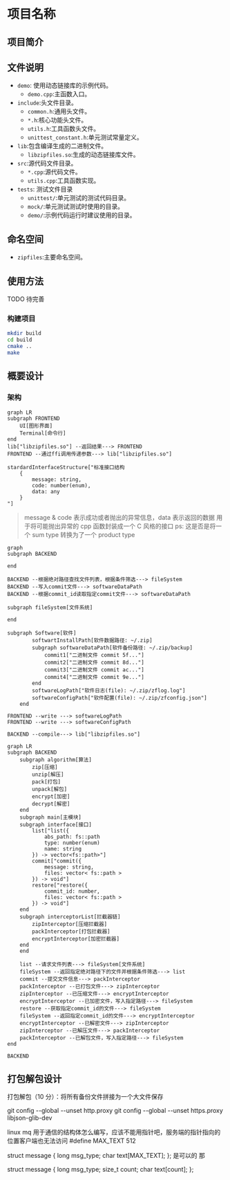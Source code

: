# 项目名称

## 项目简介

## 文件说明

- `demo`: 使用动态链接库的示例代码。
  - `demo.cpp`:主函数入口。
- `include`:头文件目录。
  - `common.h`:通用头文件。
  - `*.h`:核心功能头文件。
  - `utils.h`:工具函数头文件。
  - `unittest_constant.h`:单元测试常量定义。
- `lib`:包含编译生成的二进制文件。
  - `libzipfiles.so`:生成的动态链接库文件。
- `src`:源代码文件目录。
  - `*.cpp`:源代码文件。
  - `utils.cpp`:工具函数实现。
- `tests`: 测试文件目录
  - `unittest/`:单元测试的测试代码目录。
  - `mock/`:单元测试测试时使用的目录。
  - `demo/`:示例代码运行时建议使用的目录。

## 命名空间

- `zipfiles`:主要命名空间。

## 使用方法

TODO 待完善

### 构建项目

```sh
mkdir build
cd build
cmake ..
make
```

## 概要设计

### 架构

```mermaid
graph LR
subgraph FRONTEND
    UI[图形界面]
    Terminal[命令行]
end
lib["libzipfiles.so"] --返回结果---> FRONTEND
FRONTEND --通过ffi调用传递参数---> lib["libzipfiles.so"]

stardardInterfaceStructure["标准接口结构
    {
        message: string,
        code: number(enum),
        data: any
    }
"]
```

> message & code 表示成功或者抛出的异常信息，data 表示返回的数据
> 用于将可能抛出异常的 cpp 函数封装成一个 C 风格的接口
> ps: 这是否是将一个 sum type 转换为了一个 product type

```mermaid
graph
subgraph BACKEND

end

BACKEND --根据绝对路径查找文件列表，根据条件筛选---> fileSystem
BACKEND --写入commit文件---> softwareDataPath
BACKEND --根据commit_id读取指定commit文件---> softwareDataPath

subgraph fileSystem[文件系统]

end

subgraph Software[软件]
        softwartInstallPath[软件数据路径: ~/.zip]
        subgraph softwareDataPath[软件备份路径: ~/.zip/backup]
            commit1["二进制文件 commit 5f..."]
            commit2["二进制文件 commit 8d..."]
            commit3["二进制文件 commit ac..."]
            commit4["二进制文件 commit 9e..."]
        end
        softwareLogPath["软件日志(file): ~/.zip/zflog.log"]
        softwareConfigPath["软件配置(file): ~/.zip/zfconfig.json"]
    end

FRONTEND --write ---> softwareLogPath
FRONTEND --write ---> softwareConfigPath

BACKEND --compile---> lib["libzipfiles.so"]
```

```mermaid
graph LR
subgraph BACKEND
    subgraph algorithm[算法]
        zip[压缩]
        unzip[解压]
        pack[打包]
        unpack[解包]
        encrypt[加密]
        decrypt[解密]
    end
    subgraph main[主模块]
    subgraph interface[接口]
        list["list({
            abs_path: fs::path
            type: number(enum)
            name: string
        }) -> vector<fs::path>"]
        commit["commit({
            message: string,
            files: vector< fs::path >
        }) -> void"]
        restore["restore({
            commit_id: number,
            files: vector< fs::path >
        }) -> void"]
    end
    subgraph interceptorList[拦截器链]
        zipInterceptor[压缩拦截器]
        packInterceptor[打包拦截器]
        encryptInterceptor[加密拦截器]
    end
    end

    list --请求文件列表---> fileSystem[文件系统]
    fileSystem --返回指定绝对路径下的文件并根据条件筛选---> list
    commit --提交文件信息---> packInterceptor
    packInterceptor --已打包文件---> zipInterceptor
    zipInterceptor --已压缩文件---> encryptInterceptor
    encryptInterceptor --已加密文件，写入指定路径---> fileSystem
    restore --获取指定commit_id的文件---> fileSystem
    fileSystem --返回指定commit_id的文件---> encryptInterceptor
    encryptInterceptor --已解密文件---> zipInterceptor
    zipInterceptor --已解压文件---> packInterceptor
    packInterceptor --已解包文件，写入指定路径---> fileSystem
end

BACKEND
```

## 打包解包设计

打包解包（10 分）：将所有备份文件拼接为一个大文件保存

git config --global --unset http.proxy
git config --global --unset https.proxy
libjson-glib-dev

linux mq 用于通信的结构体怎么编写，应该不能用指针吧，服务端的指针指向的位置客户端也无法访问  #define MAX_TEXT 512

struct message {
    long msg_type;
    char text[MAX_TEXT];
}; 是可以的  那

struct message {
    long msg_type;
    size_t count;
    char text[count];
};